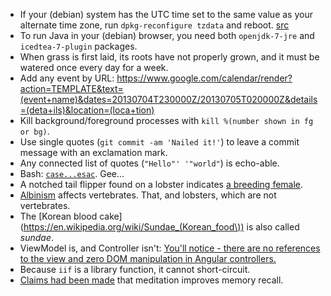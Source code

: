 * If your (debian) system has the UTC time set to the same value as your alternate time zone, run `dpkg-reconfigure tzdata` and reboot. [src](http://wiki.debian.org/TimeZoneChanges)
* To run Java in your (debian) browser, you need both `openjdk-7-jre` and `icedtea-7-plugin` packages.
* When grass is first laid, its roots have not properly grown, and it must be watered once every day for a week.
* Add any event by URL: https://www.google.com/calendar/render?action=TEMPLATE&text=(event+name)&dates=20130704T230000Z/20130705T020000Z&details=(deta+ils)&location=(loca+tion)
* Kill background/foreground processes with `kill %(number shown in fg or bg)`.
* Use single quotes (`git commit -am 'Nailed it!'`) to leave a commit message with an exclamation mark.
* Any connected list of quotes (`"Hello"' '"world"`) is echo-able.
* Bash: [`case...esac`](http://www.tutorialspoint.com/unix/case-esac-statement.htm). Gee...
* A notched tail flipper found on a lobster indicates [a breeding female](http://en.wikipedia.org/wiki/Homarus_americanus).
* [Albinism](http://en.wikipedia.org/wiki/Albino) affects vertebrates. That, and lobsters, which are not vertebrates.
* The [Korean blood cake](https://en.wikipedia.org/wiki/Sundae_(Korean_food\)) is also called *sundae*.
* ViewModel is, and Controller isn't: [You'll notice - there are no references to the view and zero DOM manipulation in Angular controllers.](http://stackoverflow.com/a/6566842/1558430)
* Because `iif` is a library function, it cannot short-circuit.
* [Claims had been made](http://lifehacker.com/what-happens-to-the-brain-when-you-meditate-and-how-it-1202533314) that meditation improves memory recall.
